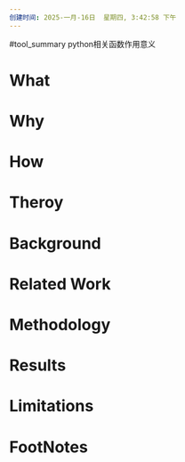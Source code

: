 ```yaml
---
创建时间: 2025-一月-16日  星期四, 3:42:58 下午
---
```

#tool_summary 
python相关函数作用意义
# What
# Why
# How
# Theroy
# Background
# Related Work
# Methodology
# Results
# Limitations
# FootNotes